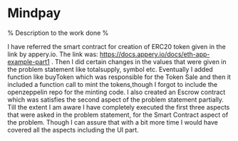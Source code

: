 # Mindpay

% Description to the work done %



I have referred the smart contract for creation of ERC20 token given in the link by appery.io. The link was: https://docs.appery.io/docs/eth-app-example-part1 . Then I did certain changes in the values that were given in the problem statement like totalsupply, symbol etc.
Eventually I added function like buyToken which was responsible for the Token Sale and then it included a function call to mint the tokens,though I forgot to include the openzeppelin repo for the minting code.
I also created an Escrow contract which was satisfies the second aspect of the problem statement partially. 
Till the extent I am aware I have completely executed the first three aspects that were asked in the problem statement, for the Smart Contract aspect of the problem. Though I can assure that with a bit more time I would have covered all the aspects including the UI part. 
